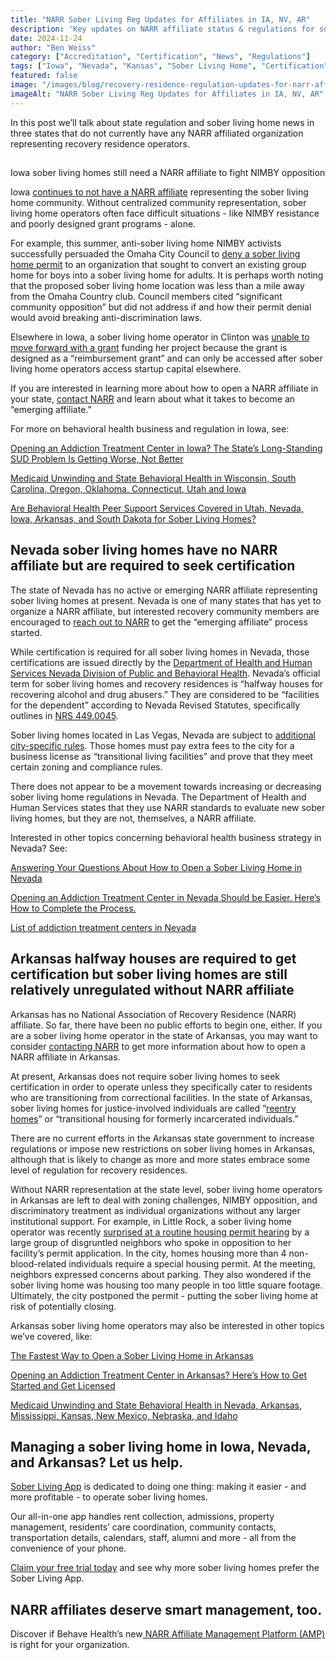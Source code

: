 ```yaml
---
title: "NARR Sober Living Reg Updates for Affiliates in IA, NV, AR"
description: 'Key updates on NARR affiliate status & regulations for sober living homes in Iowa, Nevada, and Arkansas. Stay informed.'
date: 2024-11-24
author: "Ben Weiss"
category: ["Accreditation", "Certification", "News", "Regulations"]
tags: ["Iowa", "Nevada", "Kansas", "Sober Living Home", "Certification", "Regulation", "Narr"]
featured: false
image: "/images/blog/recovery-residence-regulation-updates-for-narr-affiliates-sober-living-homes-in-iowa-nevada-and-arkansas.png"
imageAlt: "NARR Sober Living Reg Updates for Affiliates in IA, NV, AR"
---
```


In this post we’ll talk about state regulation and sober living home news in three states that do not currently have any NARR affiliated organization representing recovery residence operators.

##   
Iowa sober living homes still need a NARR affiliate to fight NIMBY opposition

Iowa [continues to not have a NARR affiliate](<https://narronline.org/affiliates/>) representing the sober living home community. Without centralized community representation, sober living home operators often face difficult situations - like NIMBY resistance and poorly designed grant programs - alone. 

For example, this summer, anti-sober living home NIMBY activists successfully persuaded the Omaha City Council to [deny a sober living home permit](<https://www.wowt.com/2024/06/03/group-denied-permit-transitional-home-omaha-claims-discrimination/>) to an organization that sought to convert an existing group home for boys into a sober living home for adults. It is perhaps worth noting that the proposed sober living home location was less than a mile away from the Omaha Country club. Council members cited “significant community opposition” but did not address if and how their permit denial would avoid breaking anti-discrimination laws. 

Elsewhere in Iowa, a sober living home operator in Clinton was [unable to move forward with a grant](<https://www.kwqc.com/2024/10/02/clinton-non-profit-halts-plans-create-housing-people-suffering-addiction/>) funding her project because the grant is designed as a “reimbursement grant” and can only be accessed after sober living home operators access startup capital elsewhere. 

If you are interested in learning more about how to open a NARR affiliate in your state, [contact NARR](<https://narronline.org/contact-us/>) and learn about what it takes to become an “emerging affiliate.” 

For more on behavioral health business and regulation in Iowa, see:

[Opening an Addiction Treatment Center in Iowa? The State’s Long-Standing SUD Problem Is Getting Worse, Not Better](<https://behavehealth.com/blog/2022/3/1/opening-an-addiction-treatment-center-in-iowa-the-states-long-standing-sud-problem-is-getting-worse-not-better>)

[Medicaid Unwinding and State Behavioral Health in Wisconsin, South Carolina, Oregon, Oklahoma, Connecticut, Utah and Iowa](<https://behavehealth.com/blog/2023/4/25/medicaid-unwinding-and-state-behavioral-health-in-wisconsin-south-carolina-oregon-oklahoma-connecticut-utah-and-iowa>)

[Are Behavioral Health Peer Support Services Covered in Utah, Nevada, Iowa, Arkansas, and South Dakota for Sober Living Homes?](</sober-living-app-blog/are-behavioral-health-peer-support-services-covered-in-utah-nevada-iowa-arkansas-and-south-dakota-for-sober-living-homes>)

## Nevada sober living homes have no NARR affiliate but are required to seek certification

The state of Nevada has no active or emerging NARR affiliate representing sober living homes at present. Nevada is one of many states that has yet to organize a NARR affiliate, but interested recovery community members are encouraged to [reach out to NARR](<https://narronline.org/contact-us/>) to get the “emerging affiliate” process started. 

While certification is required for all sober living homes in Nevada, those certifications are issued directly by the [Department of Health and Human Services Nevada Division of Public and Behavioral Health](<https://dpbh.nv.gov/Reg/HealthFacilities/HF_-_Non-Medical/HWH/>). Nevada’s official term for sober living homes and recovery residences is “halfway houses for recovering alcohol and drug abusers.” They are considered to be “facilities for the dependent” according to Nevada Revised Statutes, specifically outlines in [NRS 449.0045](<https://www.leg.state.nv.us/NRS/NRS-449.html#NRS449Sec008>).

Sober living homes located in Las Vegas, Nevada are subject to [additional city-specific rules](<https://www5.lasvegasnevada.gov/LCAT/Bus_Lic_Instructions.aspx?Category=T55&CategoryName=Transitional%20Living%20Facility>). Those homes must pay extra fees to the city for a business license as “transitional living facilities” and prove that they meet certain zoning and compliance rules. 

There does not appear to be a movement towards increasing or decreasing sober living home regulations in Nevada. The Department of Health and Human Services states that they use NARR standards to evaluate new sober living homes, but they are not, themselves, a NARR affiliate. 

Interested in other topics concerning behavioral health business strategy in Nevada? See: 

[Answering Your Questions About How to Open a Sober Living Home in Nevada ](<../../../2022/12/29/answering-your-questions-about-how-to-open-a-sober-living-home-in-nevadanbsp.html>)

[Opening an Addiction Treatment Center in Nevada Should be Easier. Here’s How to Complete the Process.](<https://behavehealth.com/blog/2022/3/3/opening-an-addiction-treatment-center-in-nevada-should-be-easier-heres-how-to-complete-the-process>)

[List of addiction treatment centers in Nevada ](<https://bridge.behavehealth.com/rehabs/nevada>)

## Arkansas halfway houses are required to get certification but sober living homes are still relatively unregulated without NARR affiliate

Arkansas has no National Association of Recovery Residence (NARR) affiliate. So far, there have been no public efforts to begin one, either. If you are a sober living home operator in the state of Arkansas, you may want to consider [contacting NARR](<https://narronline.org/contact-us/>) to get more information about how to open a NARR affiliate in Arkansas. 

At present, Arkansas does not require sober living homes to seek certification in order to operate unless they specifically cater to residents who are transitioning from correctional facilities. In the state of Arkansas, sober living homes for justice-involved individuals are called “[reentry homes](<https://doc.arkansas.gov/community-correction/reentry/transitional-housing-and-reentry-information/#substance-abuse>)” or “transitional housing for formerly incarcerated individuals.” 

There are no current efforts in the Arkansas state government to increase regulations or impose new restrictions on sober living homes in Arkansas, although that is likely to change as more and more states embrace some level of regulation for recovery residences.

Without NARR representation at the state level, sober living home operators in Arkansas are left to deal with zoning challenges, NIMBY opposition, and discriminatory treatment as individual organizations without any larger institutional support. For example, in Little Rock, a sober living home operator was recently [surprised at a routine housing permit hearing](<https://www.kark.com/news/local-news/sober-living-homes-in-little-rock-neighborhood-at-risk-of-closing/>) by a large group of disgruntled neighbors who spoke in opposition to her facility’s permit application. In the city, homes housing more than 4 non-blood-related individuals require a special housing permit. At the meeting, neighbors expressed concerns about parking. They also wondered if the sober living home was housing too many people in too little square footage. Ultimately, the city postponed the permit - putting the sober living home at risk of potentially closing. 

Arkansas sober living home operators may also be interested in other topics we’ve covered, like: 

[The Fastest Way to Open a Sober Living Home in Arkansas](<../../../2023/1/2/the-fastest-way-to-open-a-sober-living-home-in-arkansas.html>)

[Opening an Addiction Treatment Center in Arkansas? Here’s How to Get Started and Get Licensed](<https://behavehealth.com/blog/2022/3/8/opening-an-addiction-treatment-center-in-arkansas-heres-how-to-get-started-and-get-licensed>)

[Medicaid Unwinding and State Behavioral Health in Nevada, Arkansas, Mississippi, Kansas, New Mexico, Nebraska, and Idaho ](<https://behavehealth.com/blog/2023/4/27/medicaid-unwinding-and-state-behavioral-health-in-nevada-arkansas-mississippi-kansas-new-mexico-nebraska-and-idahonbsp>)

## Managing a sober living home in Iowa, Nevada, and Arkansas? Let us help.

[Sober Living App](</>) is dedicated to doing one thing: making it easier - and more profitable - to operate sober living homes. 

Our all-in-one app handles rent collection, admissions, property management, residents’ care coordination, community contacts, transportation details, calendars, staff, alumni and more - all from the convenience of your phone. 

[Claim your free trial today](<https://behavehealth.com/get-started?__hstc=135632115.075701b9fb7ccd58adc7b5b57a792227.1708902226082.1722205853113.1722795767849.32&__hssc=135632115.7.1722795767849&__hsfp=3530606189>) and see why more sober living homes prefer the Sober Living App.

## NARR affiliates deserve smart management, too. 

Discover if Behave Health’s new[ NARR Affiliate Management Platform (AMP)](<https://behavehealth.com/narr-affiliate>) is right for your organization.